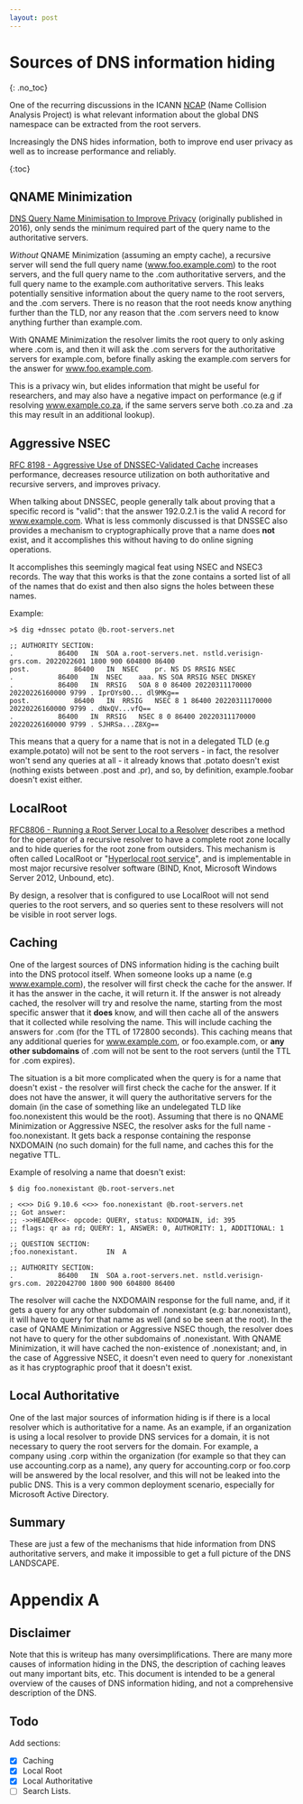 ```yaml
---
layout: post
---
```


# Sources of DNS information hiding <!-- omit in toc -->
{: .no_toc}

One of the recurring discussions in the ICANN [NCAP](https://www.icann.org/en/announcements/details/icann-publishes-name-collision-analysis-project-ncap-study-2-documents-27-1-2022-en)
(Name Collision Analysis Project) is what relevant information about the global DNS namespace can be extracted from the root servers.

Increasingly the DNS hides information, both to improve end user privacy as well as to increase performance and reliably.

{:toc}

## QNAME Minimization
[DNS Query Name Minimisation to Improve Privacy](https://datatracker.ietf.org/doc/rfc9156/)
(originally published in 2016), only sends the minimum required part of the query name to the authoritative servers.

*Without* QNAME Minimization (assuming an empty cache), a recursive server will send the full query name (www.foo.example.com) to the root servers, and the full query name to the .com authoritative servers, and the full query name  to the example.com authoritative servers. This leaks potentially sensitive information about the query name to the root servers, and the .com servers. There is no reason that the root needs know anything further than the TLD, nor any reason that the .com servers need to know anything further than example.com.

With QNAME Minimization the resolver limits the root query to only asking where .com is, and then it will ask the .com servers for the authoritative servers for example.com, before finally asking the example.com servers for the answer for www.foo.example.com.

This is a privacy win, but elides information that might be useful for researchers, and may also have a negative impact on performance (e.g if resolving www.example.co.za, if the same servers serve both .co.za and .za this may result in an additional lookup).

## Aggressive NSEC
[RFC 8198 - Aggressive Use of DNSSEC-Validated Cache](https://datatracker.ietf.org/doc/rfc8198/) increases performance, decreases resource utilization on both authoritative and recursive servers, and improves privacy.

When talking about DNSSEC, people generally talk about proving that a specific record is "valid": that the answer 192.0.2.1 is the valid A record for www.example.com. What is less commonly discussed is that DNSSEC also provides a mechanism to cryptographically prove that a name does **not** exist, and it
accomplishes this without having to do online signing operations.

It accomplishes this seemingly magical feat using NSEC and NSEC3 records.
The way that this works is that the zone contains a sorted list of all of the
names that do exist and then also signs the holes between these names.

Example:
```
>$ dig +dnssec potato @b.root-servers.net

;; AUTHORITY SECTION:
.			86400	IN	SOA	a.root-servers.net. nstld.verisign-grs.com. 2022022601 1800 900 604800 86400
post.			86400	IN	NSEC	pr. NS DS RRSIG NSEC
.			86400	IN	NSEC	aaa. NS SOA RRSIG NSEC DNSKEY
.			86400	IN	RRSIG	SOA 8 0 86400 20220311170000 20220226160000 9799 . IprOYs0O... dl9MKg==
post.			86400	IN	RRSIG	NSEC 8 1 86400 20220311170000 20220226160000 9799 . dNxQV...vfQ==
.			86400	IN	RRSIG	NSEC 8 0 86400 20220311170000 20220226160000 9799 . SJHRSa...Z8Xg==

```

This means that a query for a name that is not in a delegated TLD (e.g example.potato) will not be sent to the root servers - in fact, the resolver won't
send any queries at all - it already knows that .potato doesn't exist (nothing
exists between .post and .pr), and so, by definition, example.foobar doesn't
exist either.

## LocalRoot
[RFC8806 - Running a Root Server Local to a Resolver](https://datatracker.ietf.org/doc/rfc8806/) describes a method for the operator of a recursive resolver to have a complete root zone locally and to hide queries for the root zone from outsiders. This mechanism is often called LocalRoot or "[Hyperlocal root service](https://www.icann.org/en/system/files/files/octo-027-25aug21-en.pdf)", and is implementable in most major recursive resolver software (BIND, Knot, Microsoft Windows Server 2012, Unbound, etc).

By design, a resolver that is configured to use LocalRoot will not send queries
to the root servers, and so queries sent to these resolvers will not be
visible in root server logs.


## Caching
One of the largest sources of DNS information hiding is the caching built into
the DNS protocol itself. When someone looks up a name (e.g www.example.com), the resolver will first check the cache for the answer. If it has the answer
in the cache, it will return it. If the answer is not already cached, the
resolver will try and resolve the name, starting from the most specific answer
that it **does** know, and will then cache all of the answers that it collected
while resolving the name. This will include caching the answers for .com (for
the TTL of 172800 seconds). This caching means that any additional queries for
www.example.com, or foo.example.com, or **any other subdomains** of .com will
not be sent to the root servers (until the TTL for .com expires).

The situation is a bit more complicated when the query is for a name that doesn't exist - the resolver will first check the cache for the answer. If it does not have the answer, it will query the authoritative servers for the domain (in the case of something like an undelegated TLD like foo.nonexistent this would be the root). Assuming that there is no QNAME Minimization or Aggressive NSEC, the resolver asks for the full name - foo.nonexistant. It gets back a response containing the response NXDOMAIN (no such domain) for the full name, and caches this for the negative TTL.


Example of resolving a name that doesn't exist:

```
$ dig foo.nonexistant @b.root-servers.net

; <<>> DiG 9.10.6 <<>> foo.nonexistant @b.root-servers.net
;; Got answer:
;; ->>HEADER<<- opcode: QUERY, status: NXDOMAIN, id: 395
;; flags: qr aa rd; QUERY: 1, ANSWER: 0, AUTHORITY: 1, ADDITIONAL: 1

;; QUESTION SECTION:
;foo.nonexistant.		IN	A

;; AUTHORITY SECTION:
.			86400	IN	SOA	a.root-servers.net. nstld.verisign-grs.com. 2022042700 1800 900 604800 86400
```

The resolver will cache the NXDOMAIN response for the full name, and, if it gets a query for any other subdomain of .nonexistant (e.g: bar.nonexistant), it will have to query for that name as well (and so be seen at the root). In the case of QNAME Minimization or Aggressive NSEC though, the resolver does not have to query for the other subdomains of .nonexistant. With QNAME Minimization, it will have cached the non-existence of .nonexistant; and, in the case of Aggressive NSEC, it doesn't even need to query for .nonexistant as it has cryptographic proof that it doesn't exist.

## Local Authoritative
One of the last major sources of information hiding is if there is a local resolver which is authoritative for a name. As an example, if an organization is using a local resolver to provide DNS services for a domain, it is not necessary to query the root servers for the domain. For example, a company using .corp within the organization (for example so that they can use accounting.corp as a name), any query for accounting.corp or foo.corp will be answered by the local resolver, and this will not be leaked into the public DNS. This is a very common deployment scenario, especially for Microsoft Active Directory.

## Summary
These are just a few of the mechanisms that hide information from DNS authoritative servers, and make it impossible to get a full picture of the DNS LANDSCAPE.

# Appendix A
## Disclaimer
Note that this is writeup has many oversimplifications. There are many more causes of information hiding in the DNS, the description of caching leaves out many important bits, etc. This document is intended to be a general overview of the causes of DNS information hiding, and not a comprehensive description of the DNS.

## Todo
Add sections:
  * [x] Caching
  * [x] Local Root
  * [x] Local Authoritative
  * [ ] Search Lists.
